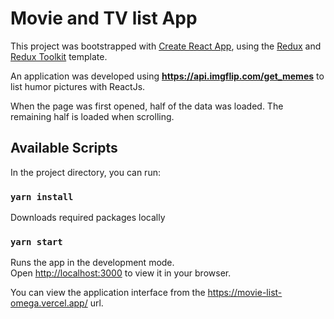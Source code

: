 # Movie and TV list App

This project was bootstrapped with [Create React App](https://github.com/facebook/create-react-app), using the [Redux](https://redux.js.org/) and [Redux Toolkit](https://redux-toolkit.js.org/) template.

An application was developed using **https://api.imgflip.com/get_memes** to list humor pictures with ReactJs.

When the page was first opened, half of the data was loaded. The remaining half is loaded when scrolling.

## Available Scripts

In the project directory, you can run:

### `yarn install`

Downloads required packages locally

### `yarn start`

Runs the app in the development mode.\
Open [http://localhost:3000](http://localhost:3000) to view it in your browser.

You can view the application interface from the https://movie-list-omega.vercel.app/ url.
